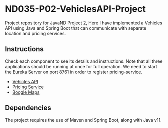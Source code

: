 # ND035-P02-VehiclesAPI-Project

Project repository for JavaND Project 2, Here I have implemented a Vehicles API using Java and Spring Boot that can communicate with separate location and pricing services.

## Instructions

Check each component to see its details and instructions. Note that all three applications
should be running at once for full operation. We need to start the Eureka Server on port 8761 in order to register pricing-service. 

- [Vehicles API](vehicles-api/README.md)
- [Pricing Service](pricing-service/README.md)
- [Boogle Maps](boogle-maps/README.md)

## Dependencies

The project requires the use of Maven and Spring Boot, along with Java v11.
